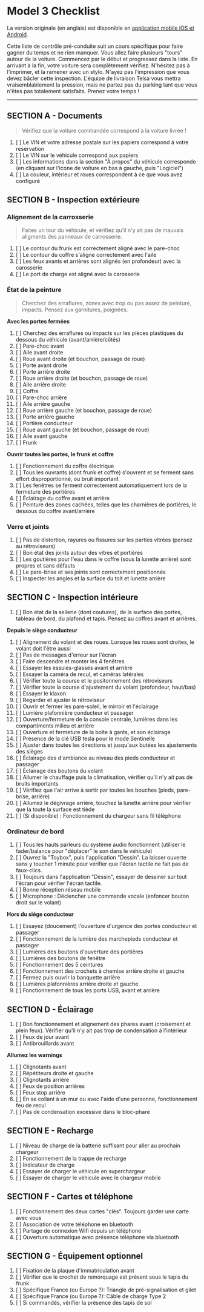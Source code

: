 # Model 3 Checklist #

La version originale (en anglais) est disponible en [application mobile iOS et Android](https://teslaprep.glideapp.io).

Cette liste de contrôle pré-conduite suit un cours spécifique pour faire gagner du temps et ne rien manquer. Vous allez faire plusieurs "tours" autour de la voiture. Commencez par le début et progressez dans la liste. En arrivant à la fin, votre voiture sera complètement vérifiez. N'hésitez pas à l'imprimer, et la ramener avec un stylo.
N'ayez pas l'impression que vous devez bâcler cette inspection. L'équipe de livraison Telsa vous mettra vraisemblablement la pression, mais ne partez pas du parking tant que vous n'êtes pas totalement satisfaits. Prenez votre temps !

---

## SECTION A - Documents ##

> Vérifiez que la voiture commandée correspond à la voiture livrée !

1. [ ] Le VIN et votre adresse postale sur les papiers correspond à votre reservation
1. [ ] Le VIN sur le véhicule correspond aux papiers
1. [ ] Les informations dans la section "À propos" du véhicule corresponde (en cliquant sur l'icone de voiture en bas à gauche, puis "Logiciel")
1. [ ] La couleur, intérieur et roues correspondent à ce que vous avez configuré

## SECTION B - Inspection extérieure ##

### Alignement de la carrosserie ###

> Faites un tour du véhicule, et vérifiez qu'il n'y ait pas de mauvais aligments des panneaux de carrosserie.

1. [ ] Le contour du frunk est correctement aligné avec le pare-choc
1. [ ] Le contour du coffre s'aligne correctement avec l'aile
1. [ ] Les feux avants et arrières sont alignés (en profondeur) avec la carosserie
1. [ ] Le port de charge est aligné avec la carosserie

### État de la peinture ###

> Cherchez des erraflures, zones avec trop ou pas assez de peinture, impacts. Pensez aux garnitures, poignées.

**Avec les portes fermées**
1. [ ] Cherchez des erraflures ou impacts sur les pièces plastiques du dessous du véhicule (avant/arrière/côtés)
1. [ ] Pare-choc avant
1. [ ] Aile avant droite
1. [ ] Roue avant droite (et bouchon, passage de roue)
1. [ ] Porte avant droite
1. [ ] Porte arrière droite
1. [ ] Roue arrière droite (et bouchon, passage de roue)
1. [ ] Aile arrière droite
1. [ ] Coffre
1. [ ] Pare-choc arrière
1. [ ] Aile arrière gauche
1. [ ] Roue arrière gauche (et bouchon, passage de roue)
1. [ ] Porte arrière gauche
1. [ ] Portière conducteur
1. [ ] Roue avant gauche (et bouchon, passage de roue)
1. [ ] Aile avant gauche
1. [ ] Frunk

**Ouvrir toutes les portes, le frunk et coffre**
1. [ ] Fonctionnement du coffre électrique
1. [ ] Tous les ouvrants (dont frunk et coffre) s'ouvrent et se ferment sans effort disproportionné, ou bruit important
1. [ ] Les fenêtres se ferment correctement automatiquement lors de la fermeture des portières
1. [ ] Éclairage du coffre avant et arrière
1. [ ] Peinture des zones cachées, telles que les charnières de portières, le dessous du coffre avant/arrière

### Verre et joints
1. [ ] Pas de distortion, rayures ou fissures sur les parties vitrées (pensez au rétroviseurs)
1. [ ] Bon état des joints autour des vitres et portières
1. [ ] Les goutières pour l'eau dans le coffre (sous la lunette arrière) sont propres et sans défauts
1. [ ] Le pare-brise et ses joints sont correctement positionnés
1. [ ] Inspecter les angles et la surface du toit et lunette arrière


## SECTION C - Inspection intérieure

1. [ ] Bon état de la sellerie (dont coutures), de la surface des portes, tableau de bord, du plafond et tapis. Pensez au coffres avant et arrières.

**Depuis le siège conducteur**
1. [ ] Alignement du volant et des roues. Lorsque les roues sont droites, le volant doit l'être aussi
1. [ ] Pas de messages d'erreur sur l'écran
1. [ ] Faire descendre et monter les 4 fenêtres
1. [ ] Essayer les essuies-glasses avant et arrière
1. [ ] Essayer la caméra de recul, et caméras latérales
1. [ ] Vérifier toute la course et le positonnement des rétroviseurs
1. [ ] Vérifier toute la course d'ajustement du volant (profondeur, haut/bas)
1. [ ] Essayer le klaxon
1. [ ] Regarder et ajuster le rétroviseur
1. [ ] Ouvrir et fermer les pare-soleil, le mirroir et l'éclairage
1. [ ] Lumière plafonnière conducteur et passager
1. [ ] Ouverture/fermeture de la console centrale, lumières dans les compartiments milieu et arrière
1. [ ] Ouverture et fermeture de la boîte à gants, et son éclairage
1. [ ] Présence de la clé USB tesla pour le mode Sentinelle
1. [ ] Ajuster dans toutes les directions et jusqu'aux butées les ajustements des sièges
1. [ ] Éclairage des d'ambiance au niveau des pieds conducteur et passager
1. [ ] Éclairage des boutons du volant
1. [ ] Allumer le chauffage puis la climatisation, vérifier qu'il n'y ait pas de bruits importants
1. [ ] Vérifiez que l'air arrive à sortir par toutes les bouches (pieds, pare-brise, arrière)
1. [ ] Allumez le dégivrage arrière, touchez la lunette arrière pour vérifier que la toute la surface est tiède
1. [ ] (Si disponible) : Fonctionnement du chargeur sans fil téléphone

### Ordinateur de bord
1. [ ] Tous les hauts parleurs du système audio fonctionnent (utiliser le fader/balance pour "déplacer" le son dans le véhicule)
1. [ ] Ouvrez la "Toybox", puis l'application "Dessin". La laisser ouverte sans y toucher 1 minute pour vérifier que l'écran tactile ne fait pas de faux-clics.
1. [ ] Toujours dans l'application "Dessin", essayer de dessiner sur tout l'écran pour vérifier l'écran tactile.
1. [ ] Bonne réception réseau mobile
1. [ ] Microphone : Déclencher une commande vocale (enfoncer bouton droit sur le volant)

**Hors du siège conducteur**
1. [ ] Essayez (doucement) l'ouverture d'urgence des portes conducteur et passager
1. [ ] Fonctionnement de la lumière des marchepieds conducteur et passager
1. [ ] Lumières des boutons d'ouverture des portières
1. [ ] Lumières des boutons de fenêtre
1. [ ] Fonctionnement des 5 ceintures
1. [ ] Fonctionnement des crochets à chemise arrière droite et gauche
1. [ ] Fermez puis ouvrir la banquette arrière
1. [ ] Lumières plafonnières arrière droite et gauche
1. [ ] Fonctionnement de tous les ports USB, avant et arrière


## SECTION D - Éclairage
1. [ ] Bon fonctionnement et alignement des phares avant (croisement et plein feux). Vérifier qu'il n'y ait pas trop de condensation à l'intérieur
1. [ ] Feux de jour avant
1. [ ] Antibrouillards avant

**Allumez les warnings**
1. [ ] Clignotants avant
1. [ ] Répétiteurs droite et gauche
1. [ ] Clignotants arrière
1. [ ] Feux de position arrières
1. [ ] Feux stop arrière
1. [ ] En se collant à un mur ou avec l'aide d'une personne, fonctionnement feu de recul
1. [ ] Pas de condensation excessive dans le bloc-phare


## SECTION E - Recharge
1. [ ] Niveau de charge de la batterie suffisant pour aller au prochain chargeur
1. [ ] Fonctionnement de la trappe de recharge
1. [ ] Indicateur de charge
1. [ ] Essayer de charger le véhicule en superchargeur
1. [ ] Essayer de charger le véhicule avec le chargeur mobile


## SECTION F - Cartes et téléphone
1. [ ] Fonctionnement des deux cartes "clés". Toujours garder une carte avec vous
1. [ ] Association de votre téléphone en bluetooth
1. [ ] Partage de connexion Wifi depuis un téléphone
1. [ ] Ouverture automatique avec présence téléphone via bluetooth


## SECTION G - Équipement optionnel
1. [ ] Fixation de la plaque d'immatriculation avant
1. [ ] Vérifier que le crochet de remorquage est présent sous le tapis du frunk
1. [ ] Spécifique France (ou Europe ?): Triangle de pré-signalisation et gilet
1. [ ] Spécifique France (ou Europe ?): Câble de charge Type 2
1. [ ] Si commandés, vérifier la présence des tapis de sol
